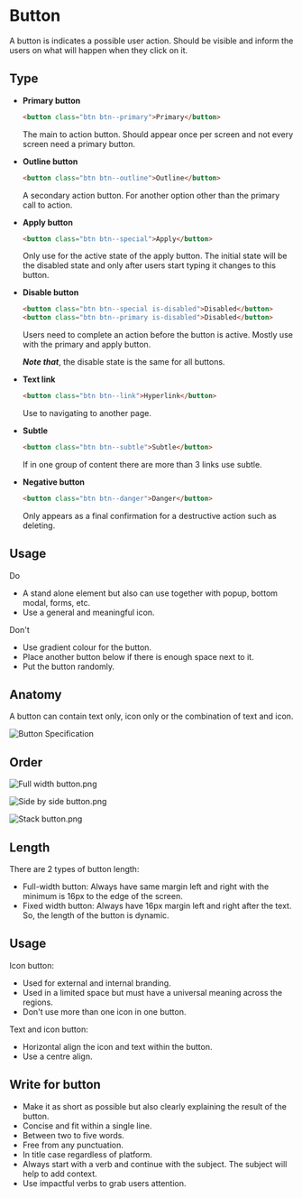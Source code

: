 # Button
A button is indicates a possible user action. Should be visible and inform the users on what will happen when they click on it. 


## Type
  * **Primary button** 
    ```html
    <button class="btn btn--primary">Primary</button>
    ```
    The main to action button. Should appear once per screen and not every screen need a primary button. 

  * **Outline button**
    ```html
    <button class="btn btn--outline">Outline</button>
    ```
    A secondary action button. For another option other than the primary call to action. 

  * **Apply button**
    ```html
    <button class="btn btn--special">Apply</button>
    ```

    Only use for the active state of the apply button. The initial state will be the disabled state and only after users start typing it changes to this button. 

  * **Disable button**
    ```html
    <button class="btn btn--special is-disabled">Disabled</button>
    <button class="btn btn--primary is-disabled">Disabled</button>
    ```
    Users need to complete an action before the button is active. Mostly use with the primary and apply button. 

    ***Note that***, the disable state is the same for all buttons.

  * **Text link**
    ```html
    <button class="btn btn--link">Hyperlink</button>
    ```
    Use to navigating to another page. 

  * **Subtle**
    ```html
    <button class="btn btn--subtle">Subtle</button>
    ```
    If in one group of content there are more than 3 links use subtle.

  * **Negative button**
    ```html
    <button class="btn btn--danger">Danger</button>
    ```
    Only appears as a final confirmation for a destructive action such as deleting. 


## Usage
<span class="u-text-positive">Do</span>
  * A stand alone element but also can use together with popup, bottom modal, forms, etc.
  * Use a general and meaningful icon. 

<span class="u-text-urgent">Don't</span>
  * Use gradient colour for the button.
  * Place another button below if there is enough space next to it. 
  * Put the button randomly. 



## Anatomy

A button can contain text only, icon only or the combination of text and icon. 

![Button Specification](img/button/Buttonspec.png "There are 2 sizes of a button. The default size is 48px and for the small one is 40px.")

## Order

![Full width button.png](img/button/Fullwidthbutton.png "Full-width button: for the main action users should take.")
  
  

![Side by side button.png](img/button/Sidebyside.png "Side by side button: mostly for step. When the next and previous step is equally important. The right one must be a positive action.")

  
![Stack button.png](img/button/Stackbutton.png "Top bottom button: for a longer text. The top one must be a positive action")



## Length
There are 2 types of button length:
  * Full-width button: Always have same margin left and right with the minimum is 16px to the edge of the screen.
  * Fixed width button: Always have 16px margin left and right after the text. So, the length of the button is dynamic. 



## Usage
Icon button:
  * Used for external and internal branding.
  * Used in a limited space but must have a universal meaning across the regions.
  * Don't use more than one icon in one button. 

Text and icon button:
  * Horizontal align the icon and text within the button. 
  * Use a centre align.  



## Write for button
  * Make it as short as possible but also clearly explaining the result of the button.
  * Concise and fit within a single line.
  * Between two to five words.
  * Free from any punctuation.
  * In title case regardless of platform.
  * Always start with a verb and continue with the subject. The subject will help to add context. 
  * Use impactful verbs to grab users attention.
